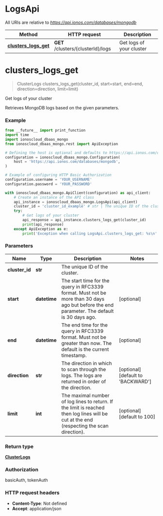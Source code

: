# LogsApi

All URIs are relative to *https://api.ionos.com/databases/mongodb*

| Method | HTTP request | Description |
| ------------- | ------------- | ------------- |
| [**clusters_logs_get**](LogsApi.md#clusters_logs_get) | **GET** /clusters/{clusterId}/logs | Get logs of your cluster |


# **clusters_logs_get**
> ClusterLogs clusters_logs_get(cluster_id, start=start, end=end, direction=direction, limit=limit)

Get logs of your cluster

Retrieves MongoDB logs based on the given parameters.

### Example

```python
from __future__ import print_function
import time
import ionoscloud_dbaas_mongo
from ionoscloud_dbaas_mongo.rest import ApiException

# Defining the host is optional and defaults to https://api.ionos.com/databases/mongodb
configuration = ionoscloud_dbaas_mongo.Configuration(
    host = 'https://api.ionos.com/databases/mongodb',
)

# Example of configuring HTTP Basic Authorization
configuration.username = 'YOUR_USERNAME'
configuration.password = 'YOUR_PASSWORD'

with ionoscloud_dbaas_mongo.ApiClient(configuration) as api_client:
    # Create an instance of the API class
    api_instance = ionoscloud_dbaas_mongo.LogsApi(api_client)
    cluster_id = 'cluster_id_example' # str | The unique ID of the cluster.
    try:
        # Get logs of your cluster
        api_response = api_instance.clusters_logs_get(cluster_id)
        print(api_response)
    except ApiException as e:
        print('Exception when calling LogsApi.clusters_logs_get: %s\n' % e)
```

### Parameters

| Name | Type | Description  | Notes |
| ------------- | ------------- | ------------- | ------------- |
| **cluster_id** | **str**| The unique ID of the cluster. |  |
| **start** | **datetime**| The start time for the query in RFC3339 format. Must not be more than 30 days ago but before the end parameter. The default is 30 days ago. | [optional]  |
| **end** | **datetime**| The end time for the query in RFC3339 format. Must not be greater than now. The default is the current timestamp. | [optional]  |
| **direction** | **str**| The direction in which to scan through the logs. The logs are returned in order of the direction. | [optional] [default to &#39;BACKWARD&#39;] |
| **limit** | **int**| The maximal number of log lines to return.  If the limit is reached then log lines will be cut at the end (respecting the scan direction). | [optional] [default to 100] |

### Return type

[**ClusterLogs**](../models/ClusterLogs.md)

### Authorization

basicAuth, tokenAuth

### HTTP request headers

 - **Content-Type**: Not defined
 - **Accept**: application/json

